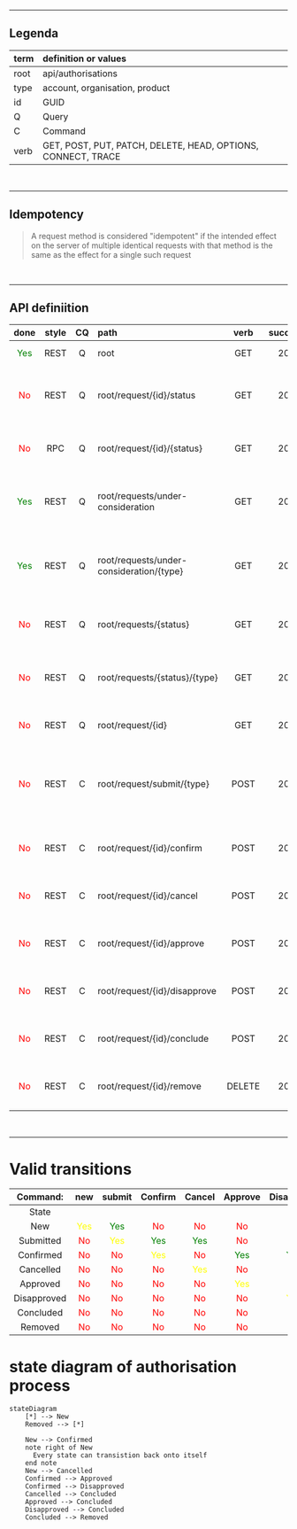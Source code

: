 ***
## Legenda

term| definition or values
|:---|:---|
|root|api/authorisations  
|type|account, organisation, product   
|id|GUID  
|Q|Query  
|C|Command
|verb| GET, POST, PUT, PATCH, DELETE, HEAD, OPTIONS, CONNECT, TRACE  |
</br>  
  
  ***  

## Idempotency

> A request method is considered "idempotent" if the intended effect on the server of multiple identical requests with that method is the same as the effect for a single such request

</br>  

*** 
## API definiition

|done|style|CQ|path | verb | success | Error | description|
|:---:|:---:|:---:|:---|:---:|:---:|:---:|---|
|<span style="color:green">Yes</span>|REST|Q|root|GET| 200 | 404| returns { status: "up" }|
|<span style="color:red">No</span>|REST|Q|root/request/{id}/status |GET| 200|404|  returns current status of request with {id}|
|<span style="color:red">No</span>|RPC|Q|root/request/{id}/{status} |GET|200|404|  returns true if status of request with {id}| is {status}
|<span style="color:green">Yes</span>|REST|Q|root/requests/under-consideration |GET| 200|404| return total number of requests being processed
|<span style="color:green">Yes</span>|REST|Q|root/requests/under-consideration/{type} |GET| 200 |404 | return total number of account requests of {type }being processed
|<span style="color:red">No</span>|REST|Q|root/requests/{status} |GET| 200|404|  returns all requests with status = {status}
|<span style="color:red">No</span>|REST|Q|root/requests/{status}/{type} |GET| 200|404|  returns all requests of {type} with status = {status}}
|<span style="color:red">No</span>|REST|Q|root/request/{id}|GET| 200|404|  return  account request info
|<span style="color:red">No</span>|REST|C|root/request/submit/{type}|POST| 202|404,405|  submit request where type is in {account, product, organisation}
|<span style="color:red">No</span>|REST|C|root/request/{id}/confirm|POST| 202|404,405|  confirm request where id = {id} 
|<span style="color:red">No</span>|REST|C|root/request/{id}/cancel|POST| 202|404,405|  cancel request where id = {id} 
|<span style="color:red">No</span>|REST|C|root/request/{id}/approve|POST| 202|404,405|  approve request where id = {id} 
|<span style="color:red">No</span>|REST|C|root/request/{id}/disapprove|POST| 202|404,405|  disapprove request where id = {id} 
|<span style="color:red">No</span>|REST|C|root/request/{id}/conclude|POST| 202|404,405|  conclude request where id = {id} 
|<span style="color:red">No</span>|REST|C|root/request/{id}/remove|DELETE|  204|404,405| remove request where id = {id} 

<br>  


***
# Valid transitions

 |Command: |new|submit|Confirm|Cancel|Approve|Disapprove|Conclude|Remove|
 |:---:|:---:|:---:|:---:|:---:|:---:|:---:|:---:|:---:|
 |State |||||||||
|New|<span style="color:yellow">Yes</span>|<span style="color:green">Yes</span>|<span style="color:red">No</span>|<span style="color:red">No</span>|<span style="color:red">No</span>|<span style="color:red">No</span>|<span style="color:red">No</span>|<span style="color:green">Yes</span>
|Submitted|<span style="color:red">No</span>|<span style="color:yellow">Yes</span>|<span style="color:green">Yes</span>|<span style="color:green">Yes</span>|<span style="color:red">No</span>|<span style="color:red">No</span>|<span style="color:red">No</span>|<span style="color:red">No</span>
|Confirmed|<span style="color:red">No</span>|<span style="color:red">No</span>|<span style="color:yellow">Yes</span>|<span style="color:red">No</span>|<span style="color:green">Yes</span>|<span style="color:green">Yes</span>|<span style="color:red">No</span>|<span style="color:red">No</span>
|Cancelled|<span style="color:red">No</span>|<span style="color:red">No</span>|<span style="color:red">No</span>|<span style="color:yellow">Yes</span>|<span style="color:red">No</span>|<span style="color:red">No</span>|<span style="color:green">Yes</span>|<span style="color:red">No</span>
|Approved|<span style="color:red">No</span>|<span style="color:red">No</span>|<span style="color:red">No</span>|<span style="color:red">No</span>|<span style="color:yellow">Yes</span>|<span style="color:red">No</span>|<span style="color:green">Yes</span>|<span style="color:red">No</span>
|Disapproved|<span style="color:red">No</span>|<span style="color:red">No</span>|<span style="color:red">No</span>|<span style="color:red">No</span>|<span style="color:red">No</span>|<span style="color:yellow">Yes</span>|<span style="color:green">Yes</span>|<span style="color:red">No</span>
|Concluded|<span style="color:red">No</span>|<span style="color:red">No</span>|<span style="color:red">No</span>|<span style="color:red">No</span>|<span style="color:red">No</span>|<span style="color:red">No</span>|<span style="color:yellow">Yes</span>|<span style="color:green">Yes</span>
|Removed|<span style="color:red">No</span>|<span style="color:red">No</span>|<span style="color:red">No</span>|<span style="color:red">No</span>|<span style="color:red">No</span>|<span style="color:red">No</span>|<span style="color:red">No</span>|<span style="color:yellow">Yes</span>

# state diagram of  authorisation process

```mermaid
stateDiagram
    [*] --> New
    Removed --> [*]

    New --> Confirmed
    note right of New 
      Every state can transistion back onto itself
    end note   
    New --> Cancelled
    Confirmed --> Approved
    Confirmed --> Disapproved
    Cancelled --> Concluded
    Approved --> Concluded
    Disapproved --> Concluded
    Concluded --> Removed
```
  